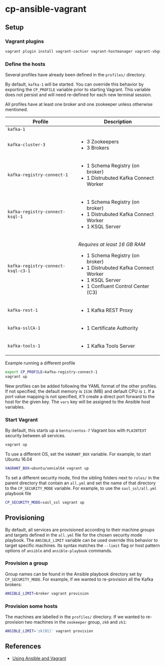 cp-ansible-vagrant
===

## Setup

### Vagrant plugins

```bash
vagrant plugin install vagrant-cachier vagrant-hostmanager vagrant-vbguest
```

### Define the hosts

Several profiles have already been defined in the `profiles/` directory.

By default, `kafka-1` will be started. You can override this behavior by exporting the `CP_PROFILE` variable prior to starting Vagrant. This variable does not persist and will need re-defined for each new terminal session.

All profiles have at least one broker and one zookeeper unless otherwise mentioned.

|Profile|Description|
|-|-|
|`kafka-1`||
|`kafka-cluster-3`|<ul><li>3 Zookeepers</li><li>3 Brokers</li></ul>|
|`kafka-registry-connect-1`|<ul><li>1 Schema Registry (on broker)</li><li>1 Distrubuted Kafka Connect Worker</li></ul>|
|`kafka-registry-connect-ksql-1`|<ul><li>1 Schema Registry (on broker)</li><li>1 Distrubuted Kafka Connect Worker</li><li>1 KSQL Server</li></ul>|
|`kafka-registry-connect-ksql-c3-1`|<p><i>Requires at least 16 GB RAM</i><ul><li>1 Schema Registry (on broker)</li><li>1 Distrubuted Kafka Connect Worker</li><li>1 KSQL Server</li><li>1 Confluent Control Center (C3)</li></ul>|
|`kafka-rest-1`|<ul><li>1 Kafka REST Proxy</li></ul>|
|`kafka-sslCA-1`|<ul><li>1 Certificate Authority</li></ul>|
|`kafka-tools-1`|<ul><li>1 Kafka Tools Server</li></ul>|

Example running a different profile

```bash
export CP_PROFILE=kafka-registry-connect-1
vagrant up
```

New profiles can be added following the YAML format of the other profiles. If not specified, the default memory is `1536` (MB) and default CPU is `1`. If a port value mapping is not specified, it'll create a direct port forward to the host for the given key. The `vars` key will be assigned to the Ansible host variables.

### Start Vagrant

By default, this starts up a `bento/centos-7` Vagrant box with `PLAINTEXT` security between all services.

```bash
vagrant up
```

To use a different OS, set the `VAGRANT_BOX` variable. For example, to start Ubuntu 16.04

```bash
VAGRANT_BOX=ubuntu/xenial64 vagrant up
```

To set a different security mode, find the sibling folders next to `roles/` in the parent directory that contain an `all.yml` and set the name of that directory to the `CP_SECURITY_MODE` variable. For example, to use the `sasl_ssl/all.yml` playbook file

```bash
CP_SECURITY_MODE=sasl_ssl vagrant up
```

## Provisioning

By default, all services are provisioned according to their machine groups and targets defined in the `all.yml` file for the chosen security mode playbook.
The `ANSIBLE_LIMIT` variable can be used override this behavior to target specific machines. Its syntax matches the `--limit` flag or host pattern options of `ansible` and `ansible-playbook` commands.

### Provision a group

Group names can be found in the Ansible playbook directory set by `CP_SECURITY_MODE`. For example, if we wanted to re-provision all the Kafka brokers:

```bash
ANSIBLE_LIMIT=broker vagrant provision
```

### Provision some hosts

The machines are labelled in the `profiles/` directory. If we wanted to re-provision two machines in the `zookeeper` group, `zk0` and `zk1`:   

```bash
ANSIBLE_LIMIT='zk[01]' vagrant provision
```

## References

- [Using Ansible and Vagrant](https://docs.ansible.com/ansible/latest/scenario_guides/guide_vagrant.html)
